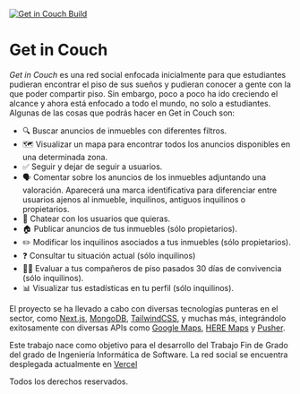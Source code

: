 [![Get in Couch Build](https://github.com/IsmaelP19/Get-in-Couch/actions/workflows/main.yml/badge.svg?branch=main)](https://github.com/IsmaelP19/Get-in-Couch/actions/workflows/main.yml)

# Get in Couch
_Get in Couch_ es una red social enfocada inicialmente para que estudiantes pudieran encontrar el piso de sus sueños y pudieran conocer a gente con la que poder compartir piso. Sin embargo, poco a poco ha ido creciendo el alcance y ahora está enfocado a todo el mundo, no solo a estudiantes. Algunas de las cosas que podrás hacer en Get in Couch son:
- 🔍 Buscar anuncios de inmuebles con diferentes filtros.
- 🗺️ Visualizar un mapa para encontrar todos los anuncios disponibles en una determinada zona.
- ✅ Seguir y dejar de seguir a usuarios.
- 🗣️ Comentar sobre los anuncios de los inmuebles adjuntando una valoración. Aparecerá una marca identificativa para diferenciar entre usuarios ajenos al inmueble, inquilinos, antiguos inquilinos o propietarios.
- 💬 Chatear con los usuarios que quieras.
- 🏠 Publicar anuncios de tus inmuebles (sólo propietarios).
- ✏️ Modificar los inquilinos asociados a tus inmuebles (sólo propietarios).
- ❓ Consultar tu situación actual (sólo inquilinos)
- 🧑‍⚖️ Evaluar a tus compañeros de piso pasados 30 días de convivencia (sólo inquilinos).
- 📊 Visualizar tus estadísticas en tu perfil (sólo inquilinos).

El proyecto se ha llevado a cabo con diversas tecnologías punteras en el sector, como [Next.js](https://nextjs.org/), [MongoDB](https://www.mongodb.com/es), [TailwindCSS](https://tailwindcss.com/), y muchas más, integrándolo exitosamente con diversas APIs como [Google Maps](https://developers.google.com/maps/documentation/javascript?hl=es-419), [HERE Maps](https://developer.here.com/documentation/geocoding-search-api/dev_guide/index.html) y [Pusher](https://pusher.com/).

Este trabajo nace como objetivo para el desarrollo del Trabajo Fin de Grado del grado de Ingeniería Informática de Software.
La red social se encuentra desplegada actualmente en [Vercel](getincouch.vercel.app)

Todos los derechos reservados.
